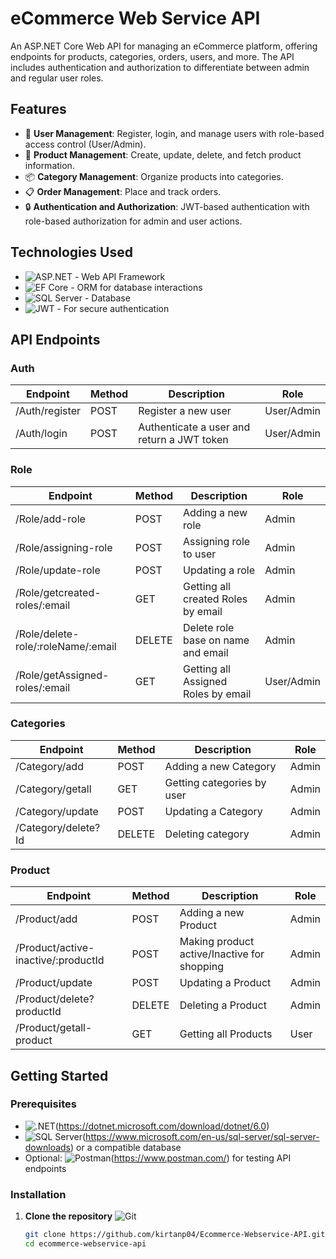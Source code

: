 ﻿# eCommerce Web Service API

An ASP.NET Core Web API for managing an eCommerce platform, offering endpoints for products, categories, orders, users, and more. The API includes authentication and authorization to differentiate between admin and regular user roles.

## Features

- 👤 **User Management**: Register, login, and manage users with role-based access control (User/Admin).
- 🛒 **Product Management**: Create, update, delete, and fetch product information.
- 📦 **Category Management**: Organize products into categories.
- 📋 **Order Management**: Place and track orders.
- 🔒 **Authentication and Authorization**: JWT-based authentication with role-based authorization for admin and user actions.

## Technologies Used

- ![ASP.NET](https://img.shields.io/badge/ASP.NET%20Core-512BD4?logo=dotnet&logoColor=white) - Web API Framework 
- ![EF Core](https://img.shields.io/badge/Entity%20Framework%20Core-7A3B9A?logo=dotnet&logoColor=white) - ORM for database interactions 
- ![SQL Server](https://img.shields.io/badge/SQL%20Server-CC2927?logo=microsoftsqlserver&logoColor=white) - Database 
- ![JWT](https://img.shields.io/badge/JWT-000000?logo=json-web-tokens&logoColor=white) - For secure authentication 

## API Endpoints

### Auth

| **Endpoint**           | **Method** | **Description**                                    | **Role**    |
|------------------------|------------|----------------------------------------------------|-------------|
| /Auth/register         | POST       | Register a new user                                | User/Admin  |
| /Auth/login			 | POST       | Authenticate a user and return a JWT token         | User/Admin  |

### Role

| **Endpoint**                       | **Method**   | **Description**                          | **Role**    |
|------------------------------------|--------------|------------------------------------------|-------------|
| /Role/add-role                     | POST         | Adding a new role                        | Admin       |
| /Role/assigning-role	             | POST         | Assigning role to user                   | Admin       |
| /Role/update-role                  | POST         | Updating a role                          | Admin       |
| /Role/getcreated-roles/:email	     | GET          | Getting all created Roles by email       | Admin       |
| /Role/delete-role/:roleName/:email | DELETE       | Delete role base on name and email       | Admin       |
| /Role/getAssigned-roles/:email	 | GET          | Getting all Assigned Roles by email      | User/Admin  |  

### Categories

| **Endpoint**                       | **Method**   | **Description**                          | **Role**    |
|------------------------------------|--------------|------------------------------------------|-------------|
| /Category/add                      | POST         | Adding a new Category                    | Admin       |
| /Category/getall	                 | GET          | Getting categories by user               | Admin       |
| /Category/update                   | POST         | Updating a Category                      | Admin       |
| /Category/delete?Id	             | DELETE       | Deleting category                        | Admin       |

### Product

| **Endpoint**                          | **Method**   | **Description**                              | **Role**    |
|---------------------------------------|--------------|----------------------------------------------|-------------|
| /Product/add                          | POST         | Adding a new Product                         | Admin       |
| /Product/active-inactive/:productId	| POST         | Making product active/Inactive for shopping  | Admin       |
| /Product/update                       | POST         | Updating a Product                           | Admin       |
| /Product/delete?productId	            | DELETE       | Deleting a Product                           | Admin       |
| /Product/getall-product				| GET		   | Getting all Products                         | User        |
	


## Getting Started

### Prerequisites

- ![.NET](https://img.shields.io/badge/.NET-5C2D8A?logo=.net&logoColor=white)(https://dotnet.microsoft.com/download/dotnet/6.0) 
- ![SQL Server](https://img.shields.io/badge/SQL%20Server-CC2927?logo=microsoftsqlserver&logoColor=white)(https://www.microsoft.com/en-us/sql-server/sql-server-downloads) or a compatible database 
- Optional: ![Postman](https://img.shields.io/badge/Postman-FF6C37?logo=postman&logoColor=white)(https://www.postman.com/) for testing API endpoints 

### Installation

1. **Clone the repository** ![Git](https://img.shields.io/badge/Git-F05032?logo=git&logoColor=white)

   ```bash
   git clone https://github.com/kirtanp04/Ecommerce-Webservice-API.git
   cd ecommerce-webservice-api
